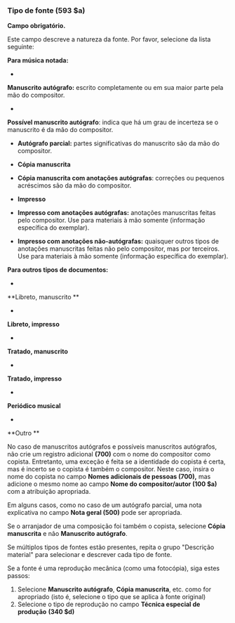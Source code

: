 ### Tipo de fonte (593 $a)

**Campo obrigatório.**

Este campo descreve a natureza da fonte. Por favor, selecione da lista seguinte:

**Para música notada:**

-

**Manuscrito autógrafo:** escrito completamente ou em sua maior parte pela mão do compositor.

-

**Possível manuscrito autógrafo**: indica que há um grau de incerteza se o manuscrito é da mão do compositor.

- **Autógrafo parcial:** partes significativas do manuscrito são da mão do compositor.  

- **Cópia manuscrita**

- **Cópia manuscrita com anotações autógrafas**: correções ou pequenos acréscimos são da mão do compositor.

- **Impresso**

- **Impresso com anotações autógrafas:** anotações manuscritas feitas pelo compositor. Use para materiais à mão somente (informação específica do exemplar).  

- **Impresso com anotações não-autógrafas:** quaisquer outros tipos de anotações manuscritas feitas não pelo compositor, mas por terceiros. Use para materiais à mão somente (informação específica do exemplar).

**Para outros tipos de documentos:**

-

**Libreto, manuscrito **

-

**Libreto, impresso**

-

**Tratado, manuscrito**

-

**Tratado, impresso**

-

**Periódico musical**

-

**Outro  **

No caso de manuscritos autógrafos e possíveis manuscritos autógrafos, não crie um registro adicional **(700)** com o nome do compositor como copista. Entretanto, uma exceção é feita se a identidade do copista é certa, mas é incerto se o copista é também o compositor. Neste caso, insira o nome do copista no campo **Nomes adicionais de pessoas (700),** mas adicione o mesmo nome ao campo **Nome do compositor/autor (100 $a)** com a atribuição apropriada.

Em alguns casos, como no caso de um autógrafo parcial, uma nota explicativa no campo **Nota geral (500)** pode ser apropriada.

Se o arranjador de uma composição foi também o copista, selecione **Cópia manuscrita** e não **Manuscrito autógrafo**.

Se múltiplos tipos de fontes estão presentes, repita o grupo "Descrição material" para selecionar e descrever cada tipo de fonte.

Se a fonte é uma reprodução mecânica (como uma fotocópia), siga estes passos:

1. Selecione **Manuscrito autógrafo**, **Cópia manuscrita**, etc. como for apropriado (isto é, selecione o tipo que se aplica à fonte original)
2. Selecione o tipo de reprodução no campo **Técnica especial de produção** **(340 $d)**

